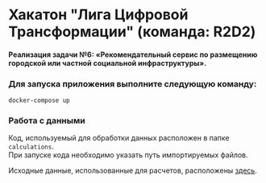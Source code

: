 # Хакатон "Лига Цифровой Трансформации" (команда: R2D2)

#### Реализация задачи №6: «‎Рекомендательный сервис по размещению городской или частной социальной инфраструктуры»‎.

### Для запуска приложения выполните следующую команду:

`docker-compose up`

### Работа с данными

Код, используемый для обработки данных расположен в папке `calculations`.  
При запуске кода необходимо указать путь импортируемых файлов.

Исходные данные, использованные для расчетов, расположены [здесь](https://disk.yandex.ru/d/i5XbZWB-uJvFFg).
